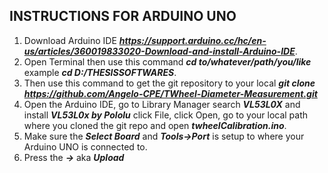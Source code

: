 ## INSTRUCTIONS FOR ARDUINO UNO ##
1. Download Arduino IDE **_https://support.arduino.cc/hc/en-us/articles/360019833020-Download-and-install-Arduino-IDE_**.
2. Open Terminal then use this command **_cd to/whatever/path/you/like_** example **_cd D:/THESISSOFTWARES_**.
3. Then use this command to get the git repository to your local **_git clone https://github.com/Angelo-CPE/TWheel-Diameter-Measurement.git_**
4. Open the Arduino IDE, go to Library Manager search **_VL53L0X_** and install **_VL53L0x by Pololu_** click File, click Open, go to your local path where you cloned the git repo and open **_twheelCalibration.ino_**.
5. Make sure the **_Select Board_** and **_Tools->Port_** is setup to where your Arduino UNO is connected to.
6. Press the **_->_** aka **_Upload_**
